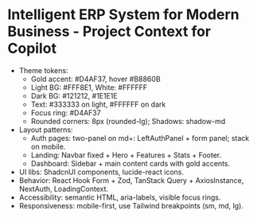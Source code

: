 # Intelligent ERP System for Modern Business - Project Context for Copilot

- Theme tokens:
  - Gold accent: #D4AF37, hover #B8860B
  - Light BG: #FFF8E1, White: #FFFFFF
  - Dark BG: #121212, #1E1E1E
  - Text: #333333 on light, #FFFFFF on dark
  - Focus ring: #D4AF37
  - Rounded corners: 8px (rounded-lg); Shadows: shadow-md
- Layout patterns:
  - Auth pages: two-panel on md+: LeftAuthPanel + form panel; stack on mobile.
  - Landing: Navbar fixed + Hero + Features + Stats + Footer.
  - Dashboard: Sidebar + main content cards with gold accents.
- UI libs: ShadcnUI components, lucide-react icons.
- Behavior: React Hook Form + Zod, TanStack Query + AxiosInstance, NextAuth, LoadingContext.
- Accessibility: semantic HTML, aria-labels, visible focus rings.
- Responsiveness: mobile-first, use Tailwind breakpoints (sm, md, lg).
